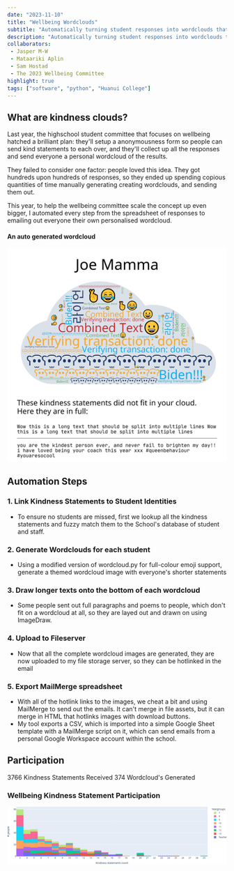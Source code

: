 ```yaml
---
date: "2023-11-10"
title: "Wellbeing Wordclouds"
subtitle: "Automatically turning student responses into wordclouds that share love."
description: "Automatically turning student responses into wordclouds that share love."
collaborators:
 - Jasper M-W
 - Mataariki Aplin
 - Sam Hostad
 - The 2023 Wellbeing Committee
highlight: true
tags: ["software", "python", "Huanui College"]
---
```

<script lang="ts">
    import LiveCard from "$md/LiveCard.svelte";
    import HorizontalContainer from "$md/HorizontalContainer.svelte";
</script>


## What are kindness clouds?

Last year, the highschool student committee that focuses on wellbeing hatched a brilliant plan: they'll setup a anonymousness form so people can send kind statements to each over, and they'll collect up all the responses and send everyone a personal wordcloud of the results.

They failed to consider one factor: people loved this idea. They got hundreds upon hundreds of responses, so they ended up spending copious quantities of time manually generating creating wordclouds, and sending them out. 

This year, to help the wellbeing committee scale the concept up even bigger, I automated every step from the spreadsheet of responses to emailing out everyone their own personalised wordcloud.

#### An auto generated wordcloud
![](./JoeMamma_RDV2H85R4L.png)

## Automation Steps
### 1. Link Kindness Statements to Student Identities
 - To ensure no students are missed, first we lookup all the kindness statements and fuzzy match them to the School's database of student and staff.
### 2. Generate Wordclouds for each student
 - Using a modified version of wordcloud.py for full-colour emoji support, generate a themed wordcloud image with everyone's shorter statements
### 3. Draw longer texts onto the bottom of each wordcloud
 - Some people sent out full paragraphs and poems to people, which don't fit on a wordcloud at all, so they are layed out and drawn on using ImageDraw.
### 4. Upload to Fileserver
 - Now that all the complete wordcloud images are generated, they are now uploaded to my file storage server, so they can be hotlinked in the email
### 5. Export MailMerge spreadsheet
 - With all of the hotlink links to the images, we cheat a bit and using MailMerge to send out the emails. It can't merge in file assets, but it can merge in HTML that hotlinks images with download buttons.
 - My tool exports a CSV, which is imported into a simple Google Sheet template with a MailMerge script on it, which can send emails from a personal Google Workspace account within the school.


## Participation
<HorizontalContainer>
    <LiveCard>
        3766 Kindness Statements Received
    </LiveCard>
    <LiveCard>
        374 Wordcloud's Generated
    </LiveCard>
</HorizontalContainer>


### Wellbeing Kindness Statement Participation
![:full:borderless](./ParticipationPlot.png)